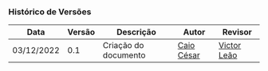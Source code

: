 ### Histórico de Versões

| Data  | Versão | Descrição | Autor | Revisor |
| --- | --- | --- | --- | --- |
| 03/12/2022 | 0.1 | Criação do documento | [Caio César](https://github.com/oCaioOliveira) | [Victor Leão](https://github.com/victorleaoo) |

